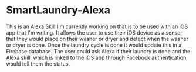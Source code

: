 # SmartLaundry-Alexa

This is an Alexa Skill I'm currently working on that is to be used with an iOS app that I'm writing. It allows the user to use their iOS device as a sensor that they would place on their washer or dryer and detect when the washer or dryer is done. Once the laundry cycle is done it would update this in a Firebase database. The user could ask Alexa if their laundry is done and the Alexa skill, which is linked to the iOS app through Facebook authentication, would tell them the status.
